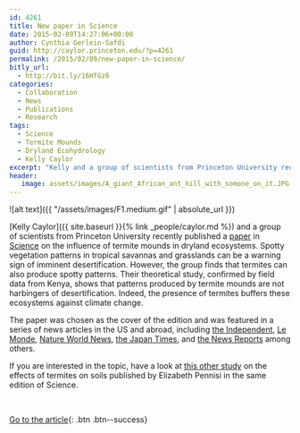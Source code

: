 ```yaml
---
id: 4261
title: New paper in Science
date: 2015-02-09T14:27:06+00:00
author: Cynthia Gerlein-Safdi
guid: http://caylor.princeton.edu/?p=4261
permalink: /2015/02/09/new-paper-in-science/
bitly_url:
  - http://bit.ly/16HfGz8
categories:
  - Collaboration
  - News
  - Publications
  - Research
tags:
  - Science
  - Termite Mounds
  - Dryland Ecohydrology
  - Kelly Caylor
excerpt: "Kelly and a group of scientists from Princeton University recently published a paper in Science on the influence of termite mounds in dryland ecosystems."
header:
   image: assets/images/A_giant_African_ant_hill_with_somone_on_it.JPG
---
```


![alt text]({{ "/assets/images/F1.medium.gif" | absolute_url }})

[Kelly Caylor]({{ site.baseurl }}{% link _people/caylor.md %}) and a group of scientists from Princeton University recently published a <a href="http://www.sciencemag.org/content/347/6222/651.full" target="_blank">paper</a> in <a href="http://www.sciencemag.org/" target="_blank">Science</a> on the influence of termite mounds in dryland ecosystems. <!--more-->Spotty vegetation patterns in tropical savannas and grasslands can be a warning sign of imminent desertification. However, the group finds that termites can also produce spotty patterns. Their theoretical study, confirmed by field data from Kenya, shows that patterns produced by termite mounds are not harbingers of desertification. Indeed, the presence of termites buffers these ecosystems against climate change.

The paper was chosen as the cover of the edition and was featured in a series of news articles in the US and abroad, including <a href="http://www.independent.co.uk/news/science/mounds-of-soil-made-by-termites-found-to-hold-back-encroachment-of-the-desert-scientists-find-10027227.html" target="_blank">the Independent</a>, <a href="http://www.lemonde.fr/sciences/article/2015/02/09/contre-la-desertification-les-termites_4572940_1650684.html?xtmc=termites&xtcr=1" target="_blank">Le Monde</a>, <a href="http://www.natureworldnews.com/articles/12547/20150206/termites-keep-desert-bay.htm" target="_blank">Nature World News</a>, <a href="http://www.japantimes.co.jp/news/2015/02/06/world/science-health-world/termite-mounds-can-halt-deserts-advance-study/#.VNkIsFPF8bQ" target="_blank">the Japan Times</a>, and <a href="http://www.thenewsreports.com/termite-mounds-playing-critical-role-stopping-expansion-deserts/14818/ravi" target="_blank">the News Reports</a> among others.

If you are interested in the topic, have a look at <a href="http://www.sciencemag.org/content/347/6222/596.full" target="_blank">this other study</a> on the effects of termites on soils published by Elizabeth Pennisi in the same edition of Science.

&nbsp;

[Go to the article](http://www.sciencemag.org/content/347/6222/651.full){: .btn .btn--success}